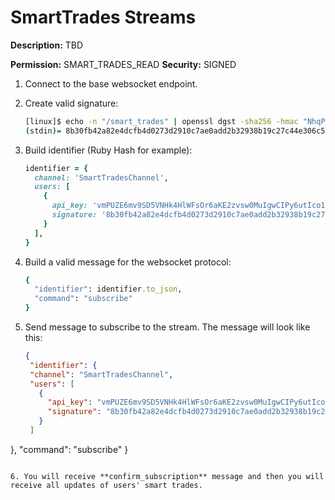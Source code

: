 # SmartTrades Streams

**Description:** TBD

**Permission:** SMART_TRADES_READ
**Security:** SIGNED

1. Connect to the base websocket endpoint.

2. Create valid signature:

   ```bash
   [linux]$ echo -n "/smart_trades" | openssl dgst -sha256 -hmac "NhqPtmdSJYdKjVHk4HlWFsOr6aKE2zvsw0MuIgwCIPy6utIco14y7Ju91duEh8A"
   (stdin)= 8b30fb42a82e4dcfb4d0273d2910c7ae0add2b32938b19c27c44e306c56c20bc
   ```

3. Build identifier (Ruby Hash for example):

   ```ruby
   identifier = {
     channel: 'SmartTradesChannel',
     users: [
       {
         api_key: 'vmPUZE6mv9SD5VNHk4HlWFsOr6aKE2zvsw0MuIgwCIPy6utIco14y7Ju91duEh8Asma',
         signature: '8b30fb42a82e4dcfb4d0273d2910c7ae0add2b32938b19c27c44e306c56c20bc'
       }
     ],
   }
   ```

4. Build a valid message for the websocket protocol:

   ```ruby
   {
     "identifier": identifier.to_json,
     "command": "subscribe"
   }
   ```

5. Send message to subscribe to the stream. The message will look like this:

   ```json
   {
    "identifier": {
    "channel": "SmartTradesChannel",
    "users": [
      {
        "api_key": "vmPUZE6mv9SD5VNHk4HlWFsOr6aKE2zvsw0MuIgwCIPy6utIco14y7Ju91duEh8Asma",
        "signature": "8b30fb42a82e4dcfb4d0273d2910c7ae0add2b32938b19c27c44e306c56c20bc"
      }
    ]

  },
  "command": "subscribe"
}

   ```

6. You will receive **confirm_subscription** message and then you will receive all updates of users' smart trades.
